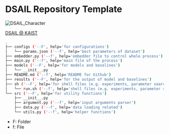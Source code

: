 # DSAIL Repository Template

![DSAIL_Character](https://user-images.githubusercontent.com/40286691/152486968-670af245-903e-4743-af70-d87531567721.PNG)

[DSAIL @ KAIST](https://dsail.kaist.ac.kr/)


```bash
.
├── configs ('--F', help='for configurations')
│   └── params.json ('--f', help='best parameters of dataset')
├── embedder.py ('--f', help='embedder file to control whole process')
├── main.py ('--f', help='main file of the process')
├── models ('--F', help='for models and baselines')
│   └── __init__.py
├── README.md ('--f', help='README for Github')
├── results ('--F', help='for the output of model and baselines')
├── sh ('--F', help='for shell files (e.g. experiments, parameter search)')
│   └── run.sh ('--f', help='shell files (e.g. experiments, parameter search)')
└── src ('--F', help='for utility functions')
    ├── __init__.py
    ├── argument.py ('--f', help='input arguments parser')
    ├── data.py ('--f', help='data loading related')
    └── utils.py ('--f', help='helper functions')
```

* F: Folder
* f: File
